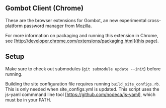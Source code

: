 Gombot Client (Chrome)
----------------------

These are the browser extensions for Gombot, an new experimental cross-platform password manager from Mozilla.

For more information on packaging and running this extension in Chrome, see [http://developer.chrome.com/extensions/packaging.html](this page).

Setup
-----

Make sure to check out submodules (` git submodule update --init `) before running.

Building the site configuration file requires running `build_site_configs.rb`. This is only needed when site_configs.yml is updated. This script uses the js-yaml commmand line tool [https://github.com/nodeca/js-yaml], which must be in your PATH.
